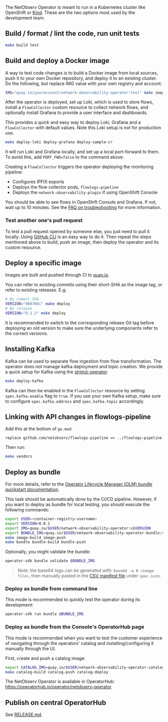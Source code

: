 The NetObserv Operator is meant to run in a Kubernetes cluster like OpenShift or [Kind](https://kind.sigs.k8s.io/). These are the two options most used by the development team.

## Build / format / lint the code, run unit tests

```bash
make build test
```

## Build and deploy a Docker image

A way to test code changes is to build a Docker image from local sources, push it to your own Docker repository, and deploy it to an existing cluster. Do the following, but replace IMG value with your own registry and account:

```bash
IMG="quay.io/youraccount/network-observability-operator:test" make image-build image-push deploy
```

After the operator is deployed, set up Loki, which is used to store flows, install a `FlowCollector` custom resource to collect network flows, and optionally install Grafana to provide a user interface and dashboards.

This provides a quick and easy way to deploy Loki, Grafana and a `FlowCollector` with default values. Note this Loki setup is not for production use.

```bash
make deploy-loki deploy-grafana deploy-sample-cr
```

It will run Loki and Grafana locally, and set up a local port-forward to them. To avoid this, add `PORT_FWD=false` to the command above.

Creating a `FlowCollector` triggers the operator deploying the monitoring pipeline:

- Configures IPFIX exports
- Deploys the flow collector pods, `flowlogs-pipeline`
- Deploys the `network-observability-plugin` if using OpenShift Console

You should be able to see flows in OpenShift Console and Grafana. If not, wait up to 10 minutes. See the [FAQ on troubleshooting](./README.md#faq--troubleshooting) for more information.

### Test another one's pull request

To test a pull request opened by someone else, you just need to pull it locally. Using [GitHub CLI](https://cli.github.com/) is an easy way to do it. Then repeat the steps mentioned above to build, push an image, then deploy the operator and its custom resource.

## Deploy a specific image

Images are built and pushed through CI to [quay.io](https://quay.io/repository/netobserv/network-observability-operator?tab=tags).

You can refer to existing commits using their short-SHA as the image tag, or refer to existing releases. E.g:

```bash
# By commit SHA
VERSION="960766c" make deploy
# By release
VERSION="0.1.2" make deploy
```

It is recommended to switch to the corresponding release Git tag before deploying an old version to make sure the underlying components refer to the correct versions.

## Installing Kafka

Kafka can be used to separate flow ingestion from flow transformation. The operator does not manage kafka deployment and topic creation. We provide a quick setup for Kafka using the [strimzi operator](https://strimzi.io/).

```bash
make deploy-kafka
```

Kafka can then be enabled in the `FlowCollector` resource by setting `spec.kafka.enable` flag to `true`. If you use your own Kafka setup, make sure to configure `spec.kafka.address` and `spec.kafka.topic` accordingly.

## Linking with API changes in flowlogs-pipeline

Add this at the bottom of `go.mod`:

```
replace github.com/netobserv/flowlogs-pipeline => ../flowlogs-pipeline
```

Then run:

```bash
make vendors
```

## Deploy as bundle

For more details, refer to the [Operator Lifecycle Manager (OLM) bundle quickstart documentation](https://sdk.operatorframework.io/docs/olm-integration/quickstart-bundle/).

This task should be automatically done by the CI/CD pipeline. However, if you want to deploy as
bundle for local testing, you should execute the following commands:

```bash
export USER=<container-registry-username>
export VERSION=0.0.1
export IMG=quay.io/$USER/network-observability-operator:v$VERSION
export BUNDLE_IMG=quay.io/$USER/network-observability-operator-bundle:v$VERSION
make image-build image-push
make bundle bundle-build bundle-push
```

Optionally, you might validate the bundle:

```bash
operator-sdk bundle validate $BUNDLE_IMG
```

> Note: the base64 logo can be generated with: `base64 -w 0 <image file>`, then manually pasted in the [CSV manifest file](./config/manifests/bases/netobserv-operator.clusterserviceversion.yaml) under `spec.icon`.

### Deploy as bundle from command line

This mode is recommended to quickly test the operator during its development:

```bash
operator-sdk run bundle $BUNDLE_IMG
```

### Deploy as bundle from the Console's OperatorHub page

This mode is recommended when you want to test the customer experience of navigating through the
operators' catalog and installing/configuring it manually through the UI.

First, create and push a catalog image:

```bash
export CATALOG_IMG=quay.io/$USER/network-observability-operator-catalog:v$VERSION
make catalog-build catalog-push catalog-deploy
```

The NetObserv Operator is available in OperatorHub: https://operatorhub.io/operator/netobserv-operator

## Publish on central OperatorHub

See [RELEASE.md](./RELEASE.md#publishing-on-operatorhub).
